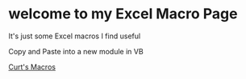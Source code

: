 # welcome to my Excel Macro Page
 It's just some Excel macros I find useful

Copy and Paste into a new module in VB

[Curt's Macros](https://elbo.in/ilb)
